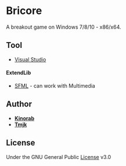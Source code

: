 # Bricore

A breakout game on Windows 7/8/10 - x86/x64.

## Tool

* [Visual Studio](https://www.visualstudio.com/)

#### ExtendLib

* [SFML](https://www.sfml-dev.org/) - can work with Multimedia

## Author

* [**Kinorab**](https://github.com/Kinorab)
* [**Tmjk**](https://github.com/Tmjk)

## License

Under the GNU General Public [License](LICENSE.md) v3.0
